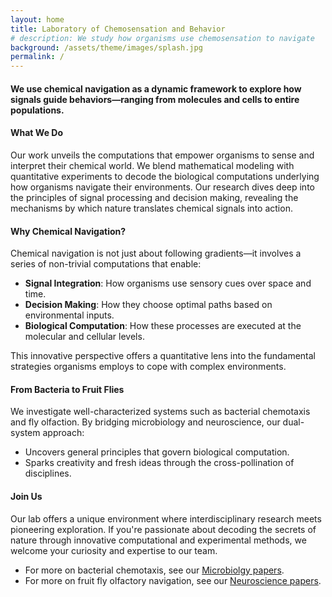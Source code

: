 ```yaml
---
layout: home
title: Laboratory of Chemosensation and Behavior
# description: We study how organisms use chemosensation to navigate
background: /assets/theme/images/splash.jpg
permalink: /
---
```


#### We use chemical navigation as a dynamic framework to explore how signals guide behaviors—ranging from molecules and cells to entire populations.

#### What We Do

Our work unveils the computations that empower organisms to sense and interpret their chemical world. We blend mathematical modeling with quantitative experiments to decode the biological computations underlying how organisms navigate their environments. Our research dives deep into the principles of signal processing and decision making, revealing the mechanisms by which nature translates chemical signals into action.

#### Why Chemical Navigation?

Chemical navigation is not just about following gradients—it involves a series of non-trivial computations that enable:
<div class="col-lg">
    <ul class="fa-ul">
        <li>
            <i class="fa-li fa fa-chevron-circle-right"></i> <strong>Signal Integration</strong>: How organisms use sensory cues over space and time.
        </li>
        <li>
            <i class="fa-li fa fa-chevron-circle-right"></i> <strong>Decision Making</strong>: How they choose optimal paths based on environmental inputs.
        </li>
        <li>
            <i class="fa-li fa fa-chevron-circle-right"></i> <strong>Biological Computation</strong>: How these processes are executed at the molecular and cellular levels.
        </li>
    </ul>
</div>

This innovative perspective offers a quantitative lens into the fundamental strategies organisms employs to cope with complex environments.

#### From Bacteria to Fruit Flies

We investigate well-characterized systems such as bacterial chemotaxis and fly olfaction. By bridging microbiology and neuroscience, our dual-system approach:
<div class="col-lg">
    <ul class="fa-ul">
        <li>
            <i class="fa-li fa fa-chevron-circle-right"></i> Uncovers general principles that govern biological computation.
        </li>
        <li>
            <i class="fa-li fa fa-chevron-circle-right"></i> Sparks creativity and fresh ideas through the cross-pollination of disciplines.
        </li>
    </ul>
</div>

#### Join Us

Our lab offers a unique environment where interdisciplinary research meets pioneering exploration. If you're passionate about decoding the secrets of nature through innovative computational and experimental methods, we welcome your curiosity and expertise to our team.

<div class="col-lg">
    <ul class="fa-ul">
        <li>
			<i class="fa-li fa fa-chevron-circle-right"></i> For more on bacterial chemotaxis, see our <a href="pubs-micro/">Microbiolgy papers</a>.
        </li>
        <li>
			<i class="fa-li fa fa-chevron-circle-right"></i> For more on fruit fly olfactory navigation, see our <a href="pubs-neuro/">Neuroscience papers</a>.
        </li>
    </ul>
</div>

<!-- [Petridish](https://github.com/peterdesmet/petridish) is a Jekyll theme for research project websites. Or your personal blog or lab website. 👩‍🔬 It's mobile-friendly (thanks to [Bootstrap 5](https://getbootstrap.com/docs/5.1/)), free, easy to customize, and designed to work well with [GitHub Pages](https://pages.github.com/).

## Installation

See the demo website for instructions:

- [Installation]({{ '/docs/installation/' | relative_url }})
- [Configuration]({{ '/docs/configuration/' | relative_url }})
- [Markdown]({{ '/docs/markdown/' | relative_url }})
 -->
